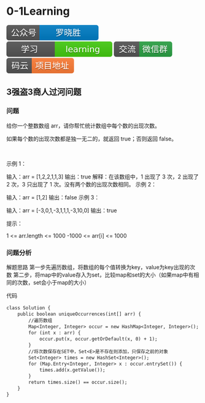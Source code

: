 # 0-1Learning

![alt text](../../static/common/svg/luoxiaosheng.svg "公众号")
![alt text](../../static/common/svg/luoxiaosheng_learning.svg "学习")
![alt text](../../static/common/svg/luoxiaosheng_wechat.svg "微信")
![alt text](../../static/common/svg/luoxiaosheng_gitee.svg "码云")

## 3强盗3商人过河问题

### 问题
给你一个整数数组 arr，请你帮忙统计数组中每个数的出现次数。

如果每个数的出现次数都是独一无二的，就返回 true；否则返回 false。

 

示例 1：

输入：arr = [1,2,2,1,1,3]
输出：true
解释：在该数组中，1 出现了 3 次，2 出现了 2 次，3 只出现了 1 次。没有两个数的出现次数相同。
示例 2：

输入：arr = [1,2]
输出：false
示例 3：

输入：arr = [-3,0,1,-3,1,1,1,-3,10,0]
输出：true
 

提示：

1 <= arr.length <= 1000
-1000 <= arr[i] <= 1000


### 问题分析
解题思路
第一步先遍历数组，将数组的每个值转换为key，value为key出现的次数
第二步，将map中的value存入为set，比较map和set的大小（如果map中有相同的次数，set会小于map的大小）

代码
````
class Solution {
    public boolean uniqueOccurrences(int[] arr) {
        //遍历数组
        Map<Integer, Integer> occur = new HashMap<Integer, Integer>();
        for (int x : arr) {
            occur.put(x, occur.getOrDefault(x, 0) + 1);
        }
        //将次数保存在SET中，Set<E>是不存在则添加，只保存之前的对象
        Set<Integer> times = new HashSet<Integer>();
        for (Map.Entry<Integer, Integer> x : occur.entrySet()) {
            times.add(x.getValue());
        }
        return times.size() == occur.size();
    }
}
````